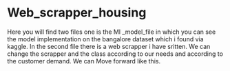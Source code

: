 # Web_scrapper_housing
Here you will find two files one is the Ml _model_file in which you can see the model implementation on the bangalore dataset which i found via kaggle.
In the second file there is a web scrapper i have sritten. We can change the scrapper and the class according to our needs and according to the customer demand. We can Move forward like this. 
